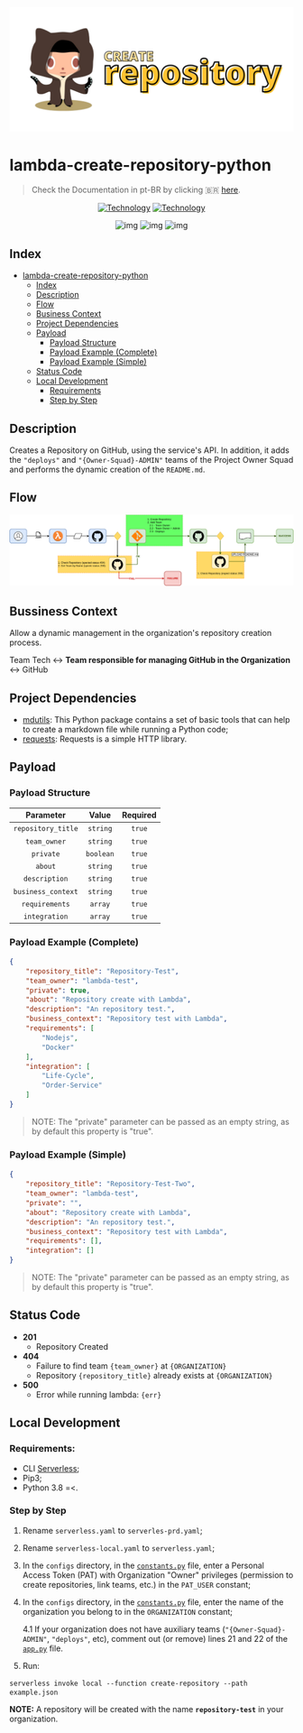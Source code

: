 ![img](https://github.com/padupe/lambda-create-repository-python/blob/main/assets/banner_project.png)
# lambda-create-repository-python
> Check the Documentation in pt-BR by clicking 🇧🇷 [here](https://github.com/padupe/lambda-create-repository-python/blob/main/docs/README-pt-BR.md 'here').

<div align="center">

[![Technology][python-image]][python-url]
[![Technology][aws-lambda-image]][aws-lambda-url]<br>

![img](https://img.shields.io/badge/python-v3.8-blue)
![img](https://img.shields.io/badge/mdutils-v1.3.1-blue)
![img](https://img.shields.io/badge/requests-v2.25.1-blue)

</div>

[python-url]: https://www.python.org/
[python-image]: https://img.shields.io/badge/python-3670A0?style=for-the-badge&logo=python&logoColor=ffdd54

[aws-lambda-url]: https://aws.amazon.com/pt/lambda/
[aws-lambda-image]: https://img.shields.io/badge/aws.lambda-yellow?style=for-the-badge&logo=amazon&logoColor=black

## Index
<!--ts-->
* [lambda-create-repository-python](#lambda-create-repository-python)
    * [Index](#index)
    * [Description](#description)
    * [Flow](#flow)
    * [Business Context](#bussiness-context)
    * [Project Dependencies](#project-dependencies)
    * [Payload](#payload)
        * [Payload Structure](#payload-structure)
        * [Payload Example (Complete)](#payload-example-complete)
        * [Payload Example (Simple)](#payload-example-simple)
    * [Status Code](#status-code)
    * [Local Development](#local-development)
        * [Requirements](#requirements)
        * [Step by Step](#step-by-step)
<!--te-->

## Description
Creates a Repository on GitHub, using the service's API.
In addition, it adds the `"deploys"` and `"{Owner-Squad}-ADMIN"` teams of the Project Owner Squad and performs the dynamic creation of the `README.md`.

## Flow
![img](https://github.com/padupe/lambda-create-repository-python/blob/main/docs/flow-lambda-create-repository.drawio.png)

## Bussiness Context
Allow a dynamic management in the organization's repository creation process.<br>

Team Tech <-> **Team responsible for managing GitHub in the Organization** <-> GitHub

## Project Dependencies
- [mdutils](https://pypi.org/project/mdutils/ 'mdutils'): This Python package contains a set of basic tools that can help to create a markdown file while running a Python code;<br>
- [requests](https://pypi.org/project/requests/ 'requests'): Requests is a simple HTTP library.<br>

## Payload

### Payload Structure

<div align="center">

|Parameter|Value|Required|
|:---:|:---:|:---:|
|`repository_title`|`string`|`true`|
|`team_owner`|`string`|`true`|
|`private`|`boolean`|`true`|
|`about`|`string`|`true`|
|`description`|`string`|`true`|
|`business_context`|`string`|`true`|
|`requirements`|`array`|`true`|
|`integration`|`array`|`true`|

</div>

### Payload Example (Complete)
```json
{
    "repository_title": "Repository-Test",
    "team_owner": "lambda-test",
    "private": true,
    "about": "Repository create with Lambda",
    "description": "An repository test.",
    "business_context": "Repository test with Lambda",
    "requirements": [
        "Nodejs",
        "Docker"
    ],
    "integration": [
        "Life-Cycle",
        "Order-Service"
    ]
}
```
> NOTE: The "private" parameter can be passed as an empty string, as by default this property is "true".

### Payload Example (Simple)
```json
{
    "repository_title": "Repository-Test-Two",
    "team_owner": "lambda-test",
    "private": "",
    "about": "Repository create with Lambda",
    "description": "An repository test.",
    "business_context": "Repository test with Lambda",
    "requirements": [],
    "integration": []
}
```
> NOTE: The "private" parameter can be passed as an empty string, as by default this property is "true".

## Status Code
- **201**
    - Repository Created
- **404**
    - Failure to find team `{team_owner}` at `{ORGANIZATION}`
    - Repository `{repository_title}` already exists at `{ORGANIZATION}`
- **500**
    - Error while running lambda: `{err}`

## Local Development

### Requirements:
- CLI [Serverless](https://www.serverless.com/framework/docs/getting-started);
- Pip3;
- Python 3.8 =<.

### Step by Step
1. Rename `serverless.yaml` to `serverles-prd.yaml`;

2. Rename `serverless-local.yaml` to `serverless.yaml`;

3. In the `configs` directory, in the [`constants.py`](https://github.com/padupe/lambda-create-repository-python/blob/main/configs/constants.py) file, enter a Personal Access Token (PAT) with Organization "Owner" privileges (permission to create repositories, link teams, etc.) in the `PAT_USER` constant;

4. In the `configs` directory, in the [`constants.py`](https://github.com/padupe/lambda-create-repository-python/blob/main/configs/constants.py) file, enter the name of the organization you belong to in the `ORGANIZATION` constant;

    4.1 If your organization does not have auxiliary teams (`"{Owner-Squad}-ADMIN"`, `"deploys"`, etc), comment out (or remove) lines 21 and 22 of the [`app.py`](https://github.com/padupe/lambda-create-repository-python/blob/main/app/app.py) file.

5. Run:
```
serverless invoke local --function create-repository --path example.json
```

**NOTE:**
A repository will be created with the name **`repository-test`** in your organization.